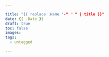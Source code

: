 ```yaml
---

title: "{{ replace .Name "-" " " | title }}"
date: {{ .Date }}
draft: true
toc: false
images:
tags:
  - untagged
  
---
```


